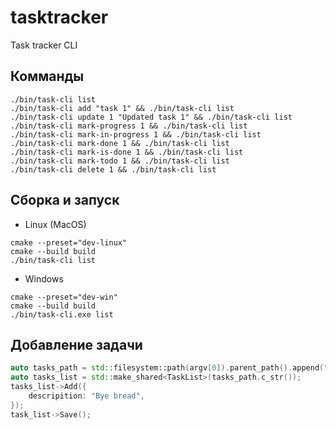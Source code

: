 # tasktracker
Task tracker CLI

## Комманды
```shell
./bin/task-cli list
./bin/task-cli add "task 1" && ./bin/task-cli list
./bin/task-cli update 1 "Updated task 1" && ./bin/task-cli list
./bin/task-cli mark-progress 1 && ./bin/task-cli list
./bin/task-cli mark-in-progress 1 && ./bin/task-cli list
./bin/task-cli mark-done 1 && ./bin/task-cli list
./bin/task-cli mark-is-done 1 && ./bin/task-cli list
./bin/task-cli mark-todo 1 && ./bin/task-cli list
./bin/task-cli delete 1 && ./bin/task-cli list
```


## Сборка и запуск
- Linux (MacOS)
```shell
cmake --preset="dev-linux"
cmake --build build
./bin/task-cli list
```
- Windows
```shell
cmake --preset="dev-win"
cmake --build build
./bin/task-cli.exe list
```

## Добавление задачи
```c++
auto tasks_path = std::filesystem::path(argv[0]).parent_path().append("tasks.json");
auto tasks_list = std::make_shared<TaskList>(tasks_path.c_str());
tasks_list->Add({
    descripition: "Bye bread",
});
task_list->Save();
```